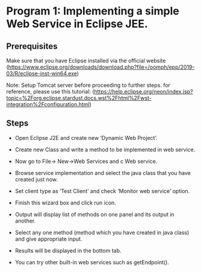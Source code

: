# Program 1: Implementing a simple Web Service in Eclipse JEE.

## Prerequisites

Make sure that you have Eclipse installed via the official website (https://www.eclipse.org/downloads/download.php?file=/oomph/epp/2019-03/R/eclipse-inst-win64.exe)

Note: Setup Tomcat server before proceeding to further steps. for reference, please use this tutorial: (https://help.eclipse.org/neon/index.jsp?topic=%2Forg.eclipse.stardust.docs.wst%2Fhtml%2Fwst-integration%2Fconfiguration.html)

## Steps

- Open Eclipse J2E and create new ‘Dynamic Web Project’.

- Create new Class and write a method to be implemented in web service.

- Now go to File-> New->Web Services and c Web service.

- Browse service implementation and select the java class that you have created just now.

- Set client type as ‘Test Client’ and check ‘Monitor web service’ option.

- Finish this wizard box and click run icon.

- Output will display list of methods on one panel and its output in another.

- Select any one method (method which you have created in java class) and give appropriate input.

- Results will be displayed in the bottom tab.

- You can try other built-in web services such as getEndpoint().